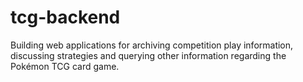 # tcg-backend

Building web applications for archiving competition play information, discussing strategies and querying other information regarding the Pokémon TCG card game.
